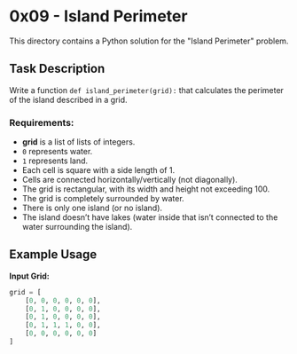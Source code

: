 # 0x09 - Island Perimeter

This directory contains a Python solution for the "Island Perimeter" problem.

## Task Description

Write a function `def island_perimeter(grid):` that calculates the perimeter of the island described in a grid.

### Requirements:
- **grid** is a list of lists of integers.
- `0` represents water.
- `1` represents land.
- Each cell is square with a side length of 1.
- Cells are connected horizontally/vertically (not diagonally).
- The grid is rectangular, with its width and height not exceeding 100.
- The grid is completely surrounded by water.
- There is only one island (or no island).
- The island doesn’t have lakes (water inside that isn’t connected to the water surrounding the island).

## Example Usage

**Input Grid:**
```python
grid = [
    [0, 0, 0, 0, 0, 0],
    [0, 1, 0, 0, 0, 0],
    [0, 1, 0, 0, 0, 0],
    [0, 1, 1, 1, 0, 0],
    [0, 0, 0, 0, 0, 0]
]
